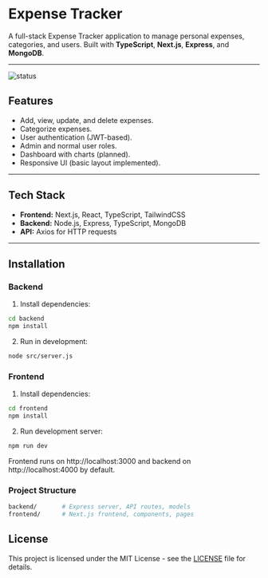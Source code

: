 # Expense Tracker

A full-stack Expense Tracker application to manage personal expenses, categories, and users. Built with **TypeScript**, **Next.js**, **Express**, and **MongoDB**.

---

![status](https://img.shields.io/badge/status-in_development-yellow)

## Features

- Add, view, update, and delete expenses.
- Categorize expenses.
- User authentication (JWT-based).
- Admin and normal user roles.
- Dashboard with charts (planned).
- Responsive UI (basic layout implemented).

---

## Tech Stack

- **Frontend:** Next.js, React, TypeScript, TailwindCSS
- **Backend:** Node.js, Express, TypeScript, MongoDB
- **API:** Axios for HTTP requests

---

## Installation

### Backend

1. Install dependencies:

```bash
cd backend
npm install
 ```
2. Run in development:
   
```bash
node src/server.js
```
### Frontend

1. Install dependencies:
   
```bash
cd frontend
npm install
 ```
2. Run development server:

```bash
npm run dev
```
Frontend runs on http://localhost:3000 and backend on http://localhost:4000 by default.

### Project Structure

```bash
backend/       # Express server, API routes, models
frontend/      # Next.js frontend, components, pages
```
## License

This project is licensed under the MIT License - see the [LICENSE](LICENSE) file for details.
